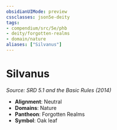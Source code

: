 ```yaml
---
obsidianUIMode: preview
cssclasses: json5e-deity
tags:
- compendium/src/5e/phb
- deity/forgotten-realms
- domain/nature
aliases: ["Silvanus"]
---
```

# Silvanus
*Source: SRD 5.1 and the Basic Rules (2014)* 

- **Alignment**: Neutral
- **Domains**: Nature
- **Pantheon**: Forgotten Realms
- **Symbol**: Oak leaf